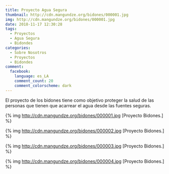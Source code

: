 ```yaml
---
title: Proyecto Agua Segura
thumbnail: http://cdn.mangundze.org/bidones/000001.jpg
img: http://cdn.mangundze.org/bidones/000001.jpg
date: 2018-11-17 12:30:28
tags:
  - Proyectos
  - Agua Segura
  - Bidondes
categories:
  - Sobre Nosotros
  - Proyectos
  - Bidondes
comment:
  facebook:
    language: es_LA
    comment_count: 20
    comment_colorscheme: dark
---
```


El proyecto de los bidones tiene como objetivo proteger la salud de las personas que tienen que acarrear el agua desde las fuentes seguras.

{% img http://cdn.mangundze.org/bidones/000001.jpg [Proyecto Bidones.] %}

{% img http://cdn.mangundze.org/bidones/000002.jpg [Proyecto Bidones.] %}

{% img http://cdn.mangundze.org/bidones/000003.jpg [Proyecto Bidones.] %}

{% img http://cdn.mangundze.org/bidones/000004.jpg [Proyecto Bidones.] %}